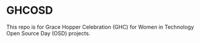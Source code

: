 # GHCOSD
This repo is for Grace Hopper Celebration (GHC) for Women in Technology Open Source Day (OSD) projects. 
